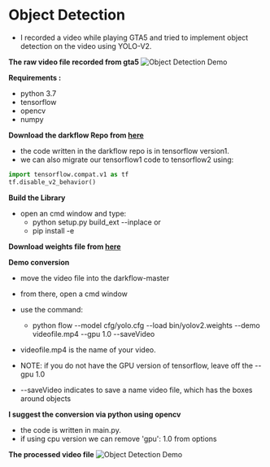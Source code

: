 # Object Detection

- I recorded a video while playing GTA5 and tried to implement object detection on the video using YOLO-V2.



**The raw video file recorded from gta5**
![Object Detection Demo](dataset/gta52.gif)




**Requirements :**
- python 3.7
- tensorflow 
- opencv
- numpy

**Download the darkflow Repo from [here](https://github.com/thtrieu/darkflow)**
- the code written  in the darkflow repo is in tensorflow version1.
- we can also migrate our tensorflow1 code to tensorflow2 using:
```python
import tensorflow.compat.v1 as tf
tf.disable_v2_behavior()
```


**Build the Library**
- open an cmd window and type:
  - python setup.py build_ext --inplace
  or
  - pip install -e 

**Download weights file from [here](https://pjreddie.com/darknet/yolov2/)**


**Demo conversion**
- move the video file into the darkflow-master
- from there, open a cmd window
- use the command: 
    - python flow --model cfg/yolo.cfg --load bin/yolov2.weights --demo videofile.mp4 --gpu 1.0 --saveVideo

- videofile.mp4 is the name of your video.
- NOTE: if you do not have the GPU version of tensorflow, leave off the --gpu 1.0
- --saveVideo indicates to save a name video file, which has the boxes around objects

**I suggest the conversion via python using opencv**
- the code is written in main.py.
- if using cpu version we can remove 'gpu': 1.0 from options

**The processed video file**
![Object Detection Demo](output/output1.gif)

